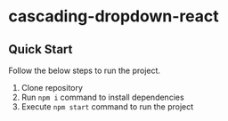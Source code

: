 # cascading-dropdown-react

## Quick Start

Follow the below steps to run the project.

1. Clone repository
2. Run `npm i` command to install dependencies
3. Execute `npm start` command to run the project

